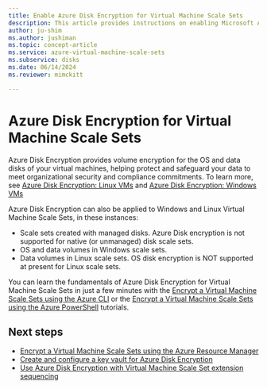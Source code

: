 ```yaml
---
title: Enable Azure Disk Encryption for Virtual Machine Scale Sets
description: This article provides instructions on enabling Microsoft Azure Disk Encryption for Virtual Machine Scale Sets
author: ju-shim
ms.author: jushiman
ms.topic: concept-article
ms.service: azure-virtual-machine-scale-sets
ms.subservice: disks
ms.date: 06/14/2024
ms.reviewer: mimckitt

---
```


# Azure Disk Encryption for Virtual Machine Scale Sets
 
Azure Disk Encryption provides volume encryption for the OS and data disks of your virtual machines, helping protect and safeguard your data to meet organizational security and compliance commitments. To learn more, see [Azure Disk Encryption: Linux VMs](../virtual-machines/linux/disk-encryption-overview.md) and [Azure Disk Encryption: Windows VMs](../virtual-machines/windows/disk-encryption-overview.md)  

Azure Disk Encryption can also be applied to Windows and Linux Virtual Machine Scale Sets, in these instances:
- Scale sets created with managed disks. Azure Disk encryption is not supported for native (or unmanaged) disk scale sets.
- OS and data volumes in Windows scale sets.
- Data volumes in Linux scale sets. OS disk encryption is NOT supported at present for Linux scale sets.

You can learn the fundamentals of Azure Disk Encryption for Virtual Machine Scale Sets in just a few minutes with the [Encrypt a Virtual Machine Scale Sets using the Azure CLI](disk-encryption-cli.md) or the [Encrypt a Virtual Machine Scale Sets using the Azure PowerShell](disk-encryption-powershell.md) tutorials.

## Next steps

- [Encrypt a Virtual Machine Scale Sets using the Azure Resource Manager](disk-encryption-azure-resource-manager.md)
- [Create and configure a key vault for Azure Disk Encryption](disk-encryption-key-vault.md)
- [Use Azure Disk Encryption with Virtual Machine Scale Set extension sequencing](disk-encryption-extension-sequencing.md)
